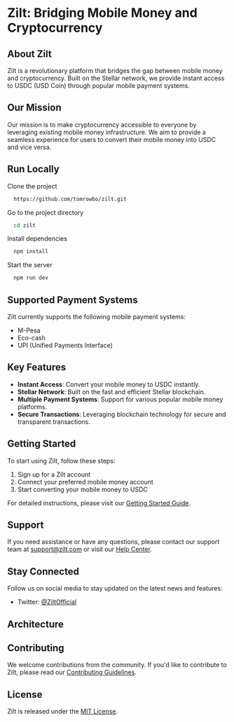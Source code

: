 # Zilt: Bridging Mobile Money and Cryptocurrency

## About Zilt

Zilt is a revolutionary platform that bridges the gap between mobile money and cryptocurrency. Built on the Stellar network, we provide instant access to USDC (USD Coin) through popular mobile payment systems.

## Our Mission

Our mission is to make cryptocurrency accessible to everyone by leveraging existing mobile money infrastructure. We aim to provide a seamless experience for users to convert their mobile money into USDC and vice versa.


## Run Locally

Clone the project

```bash
  https://github.com/tomrowbo/zilt.git
```

Go to the project directory

```bash
  cd zilt
```

Install dependencies

```bash
  npm install
```

Start the server

```bash
  npm run dev
```

## Supported Payment Systems

Zilt currently supports the following mobile payment systems:

- M-Pesa
- Eco-cash
- UPI (Unified Payments Interface)

## Key Features

- **Instant Access**: Convert your mobile money to USDC instantly.
- **Stellar Network**: Built on the fast and efficient Stellar blockchain.
- **Multiple Payment Systems**: Support for various popular mobile money platforms.
- **Secure Transactions**: Leveraging blockchain technology for secure and transparent transactions.

## Getting Started

To start using Zilt, follow these steps:

1. Sign up for a Zilt account
2. Connect your preferred mobile money account
3. Start converting your mobile money to USDC

For detailed instructions, please visit our [Getting Started Guide](link-to-guide).

## Support

If you need assistance or have any questions, please contact our support team at support@zilt.com or visit our [Help Center](link-to-help-center).

## Stay Connected

Follow us on social media to stay updated on the latest news and features:

- Twitter: [@ZiltOfficial](link-to-twitter)

## Architecture



## Contributing

We welcome contributions from the community. If you'd like to contribute to Zilt, please read our [Contributing Guidelines](link-to-contributing-guidelines).

## License

Zilt is released under the [MIT License](link-to-license).
